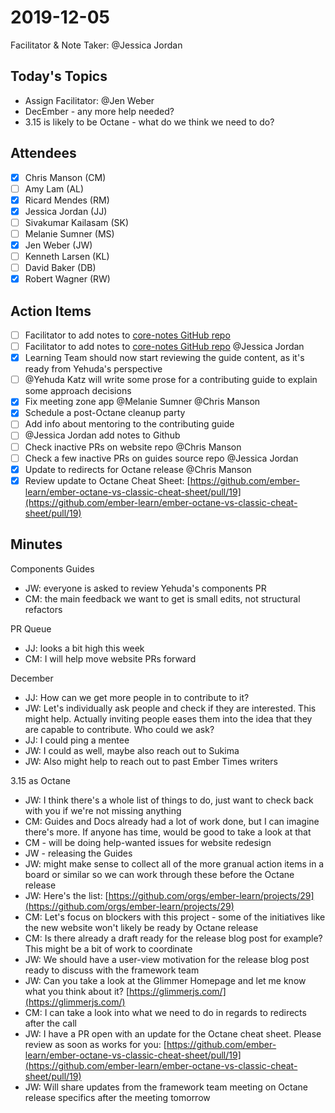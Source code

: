 # 2019-12-05

Facilitator & Note Taker: @Jessica Jordan 

## Today's Topics

- Assign Facilitator: @Jen Weber
- DecEmber - any more help needed?
- 3.15 is likely to be Octane - what do we think we need to do?

## Attendees

- [x]  Chris Manson (CM)
- [ ]  Amy Lam (AL)
- [x]  Ricard Mendes (RM)
- [x]  Jessica Jordan (JJ)
- [ ]  Sivakumar Kailasam (SK)
- [ ]  Melanie Sumner (MS)
- [x]  Jen Weber (JW)
- [ ]  Kenneth Larsen (KL)
- [ ]  David Baker (DB)
- [x]  Robert Wagner (RW)

## Action Items

- [ ]  Facilitator to add notes to [core-notes GitHub repo](https://github.com/emberjs/core-notes/)
- [ ]  Facilitator to add notes to [core-notes GitHub repo](https://github.com/emberjs/core-notes/) @Jessica Jordan
- [x]  Learning Team should now start reviewing the guide content, as it's ready from Yehuda's perspective
- [ ]  @Yehuda Katz will write some prose for a contributing guide to explain some approach decisions
- [x]  Fix meeting zone app @Melanie Sumner  @Chris Manson
- [x]  Schedule a post-Octane cleanup party
- [ ]  Add info about mentoring to the contributing guide
- [ ]  @Jessica Jordan add notes to Github
- [ ]  Check inactive PRs on website repo @Chris Manson
- [ ]  Check a few inactive PRs on guides source repo @Jessica Jordan
- [x]  Update to redirects for Octane release @Chris Manson
- [x]  Review update to Octane Cheat Sheet: [https://github.com/ember-learn/ember-octane-vs-classic-cheat-sheet/pull/19](https://github.com/ember-learn/ember-octane-vs-classic-cheat-sheet/pull/19)

## Minutes

Components Guides

- JW: everyone is asked to review Yehuda's components PR
- CM: the main feedback we want to get is small edits, not structural refactors

PR Queue

- JJ: looks a bit high this week
- CM: I will help move website PRs forward

December

- JJ: How can we get more people in to contribute to it?
- JW: Let's individually ask people and check if they are interested. This might help. Actually inviting people eases them into the idea that they are capable to contribute. Who could we ask?
- JJ: I could ping a mentee
- JW: I could as well, maybe also reach out to Sukima
- JW: Also might help to reach out to past Ember Times writers

3.15 as Octane

- JW: I think there's a whole list of things to do, just want to check back with you if we're not missing anything
- CM: Guides and Docs already had a lot of work done, but I can imagine there's more. If anyone has time, would be good to take a look at that
- CM - will be doing help-wanted issues for website redesign
- JW - releasing the Guides
- JW: might make sense to collect all of the more granual action items in a board or similar so we can work through these before the Octane release
- JW: Here's the list: [https://github.com/orgs/ember-learn/projects/29](https://github.com/orgs/ember-learn/projects/29)
- CM: Let's focus on blockers with this project - some of the initiatives like the new website won't likely be ready by Octane release
- CM: Is there already a draft ready for the release blog post for example? This might be a bit of work to coordinate
- JW: We should have a user-view motivation for the release blog post ready to discuss with the framework team
- JW: Can you take a look at the Glimmer Homepage and let me know what you think about it? [https://glimmerjs.com/](https://glimmerjs.com/)
- CM: I can take a look into what we need to do in regards to redirects after the call
- JW: I have a PR open with an update for the Octane cheat sheet. Please review as soon as works for you: [https://github.com/ember-learn/ember-octane-vs-classic-cheat-sheet/pull/19](https://github.com/ember-learn/ember-octane-vs-classic-cheat-sheet/pull/19)
- JW: Will share updates from the framework team meeting on Octane release specifics after the meeting tomorrow